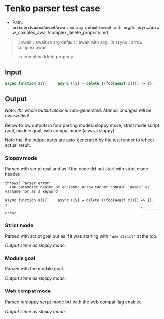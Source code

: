 # Tenko parser test case

- Path: tests/testcases/await/await_as_arg_default/await_with_arg/in_async/arrow_complex_await/complex_delete_property.md

> :: await : await as arg default : await with arg : in async : arrow complex await
>
> ::> complex delete property

## Input

`````js
async function a(){     async ([y] = delete ((foo[await x]))) => {};     }
`````

## Output

_Note: the whole output block is auto-generated. Manual changes will be overwritten!_

Below follow outputs in four parsing modes: sloppy mode, strict mode script goal, module goal, web compat mode (always sloppy).

Note that the output parts are auto-generated by the test runner to reflect actual result.

### Sloppy mode

Parsed with script goal and as if the code did not start with strict mode header.

`````
throws: Parser error!
  The parameter header of an async arrow cannot contain `await` as varname nor as a keyword

async function a(){     async ([y] = delete ((foo[await x]))) => {};     }
                                                              ^------- error
`````

### Strict mode

Parsed with script goal but as if it was starting with `"use strict"` at the top.

_Output same as sloppy mode._

### Module goal

Parsed with the module goal.

_Output same as sloppy mode._

### Web compat mode

Parsed in sloppy script mode but with the web compat flag enabled.

_Output same as sloppy mode._
